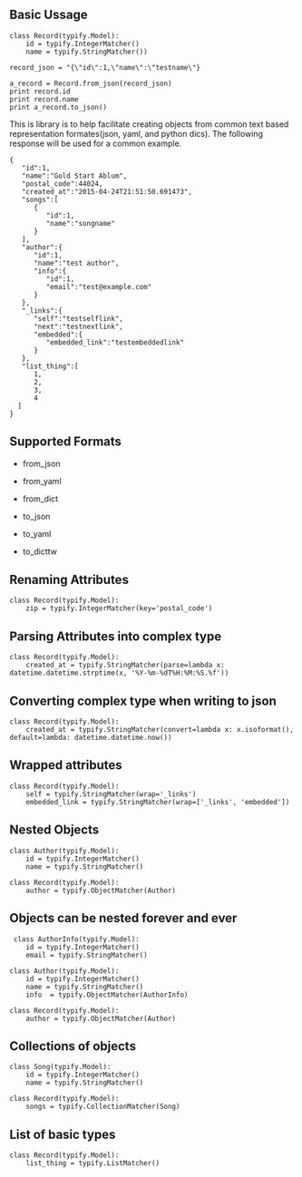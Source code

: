 Basic Ussage
----
    class Record(typify.Model):                                                                                                                                                                    
        id = typify.IntegerMatcher()                                                                                                                                                               
        name = typify.StringMatcher())  

    record_json = "{\"id\":1,\"name\":\"testname\"}
    
    a_record = Record.from_json(record_json)
    print record.id
    print record.name
    print a_record.to_json()

This is library is to help facilitate creating objects from common text based representation formates(json, yaml, and python dics).  The following response will be used for a common example.  

    {
       "id":1,
       "name":"Gold Start Ablum",
       "postal_code":44024,
       "created_at":"2015-04-24T21:51:50.691473",
       "songs":[
          {
             "id":1,
             "name":"songname"
          }
       ],
       "author":{
          "id":1,
          "name":"test author",
          "info":{
             "id":1,
             "email":"test@example.com"
          }
       },
       "_links":{
          "self":"testselflink",
          "next":"testnextlink",
          "embedded":{
             "embedded_link":"testembeddedlink"
          }
       },
       "list_thing":[
          1,
          2,
          3,
          4
      ]
    }
    
    
Supported Formats
---
* from_json
* from_yaml
* from_dict

* to_json
* to_yaml
* to_dicttw

    
    
Renaming Attributes
---
    class Record(typify.Model):
        zip = typify.IntegerMatcher(key='postal_code')
        
Parsing Attributes into complex type
---
    class Record(typify.Model):
        created_at = typify.StringMatcher(parse=lambda x: datetime.datetime.strptime(x, '%Y-%m-%dT%H:%M:%S.%f'))
        
Converting complex type when writing to json
---
    class Record(typify.Model):
        created_at = typify.StringMatcher(convert=lambda x: x.isoformat(), default=lambda: datetime.datetime.now())
        
Wrapped attributes
---
    class Record(typify.Model):
        self = typify.StringMatcher(wrap='_links')
        embedded_link = typify.StringMatcher(wrap=['_links', 'embedded'])
        
Nested Objects
---

    class Author(typify.Model):                                                                                                                                                                    
        id = typify.IntegerMatcher()                                                                                                                                                               
        name = typify.StringMatcher()
        
    class Record(typify.Model): 
        author = typify.ObjectMatcher(Author)
        
Objects can be nested forever and ever
---
     class AuthorInfo(typify.Model):                                                                                                                                                                
        id = typify.IntegerMatcher()                                                                                                                                                               
        email = typify.StringMatcher()  
   
    class Author(typify.Model):                                                                                                                                                                    
        id = typify.IntegerMatcher()                                                                                                                                                               
        name = typify.StringMatcher()
        info  = typify.ObjectMatcher(AuthorInfo)
        
    class Record(typify.Model): 
        author = typify.ObjectMatcher(Author)
        
Collections of objects
---
    class Song(typify.Model):                                                                                                                                                                      
        id = typify.IntegerMatcher()                                                                                                                                                               
        name = typify.StringMatcher() 
    
    class Record(typify.Model): 
        songs = typify.CollectionMatcher(Song)
        
List of basic types
---
    class Record(typify.Model): 
        list_thing = typify.ListMatcher()
